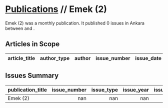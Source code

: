 # [Publications](firstlevel_publications.md) // Emek (2)

Emek (2) was a monthly publication. It published 0 issues in Ankara between  and .

## Articles in Scope

| article_title   | author_type   | author   | issue_number   | issue_date   | pages   |
|-----------------|---------------|----------|----------------|--------------|---------|

## Issues Summary

| publication_title   |   issue_number |   issue_type |   issue_year |   issue_month |   issue_day |   printing_house_name |
|:--------------------|---------------:|-------------:|-------------:|--------------:|------------:|----------------------:|
| Emek (2)            |            nan |          nan |          nan |           nan |         nan |                   nan |
